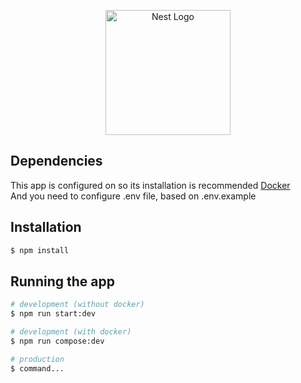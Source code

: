 <p align="center">
  <a href="http://nestjs.com/" target="blank"><img src="https://nestjs.com/img/logo-small.svg" width="200" alt="Nest Logo" /></a>
</p>

## Dependencies

This app is configured on so its installation is recommended [Docker](https://www.docker.com/)<br>
And you need to configure .env file, based on .env.example

## Installation

```bash
$ npm install
```

## Running the app

```bash
# development (without docker)
$ npm run start:dev

# development (with docker)
$ npm run compose:dev

# production
$ command...

```

